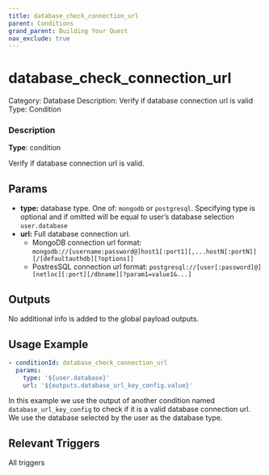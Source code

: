 ```yaml
---
title: database_check_connection_url
parent: Conditions
grand_parent: Building Your Quest
nav_exclude: true
---
```


# database_check_connection_url

Category: Database
Description: Verify if database connection url is valid
Type: Condition

### Description

**Type**: condition

Verify if database connection url is valid.

## Params

- **type:** database type. One of: `mongodb` or `postgresql`. Specifying type is optional and if omitted will be equal to user’s database selection `user.database`
- **url:** Full database connection url.
    - MongoDB connection url format: `mongodb://[username:password@]host1[:port1][,...hostN[:portN]][/[defaultauthdb][?options]]`
    - PostresSQL connection url format: `postgresql://[user[:password]@][netloc][:port][/dbname][?param1=value1&...]`

## Outputs

No additional info is added to the global payload outputs.

## Usage Example

```yaml
- conditionId: database_check_connection_url
  params:
    type: '${user.database}'
    url: '${outputs.database_url_key_config.value}'
```

In this example we use the output of another condition named `database_url_key_config` to check if it is a valid database connection url. We use the database selected by the user as the database type.

## Relevant Triggers

All triggers